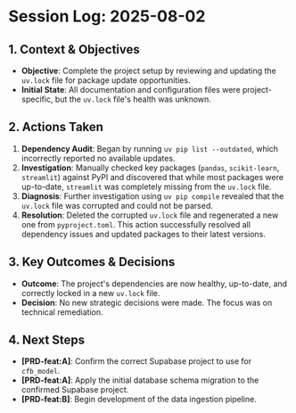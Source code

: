 # Session Log: 2025-08-02

## 1. Context & Objectives

- **Objective**: Complete the project setup by reviewing and updating the `uv.lock` file for package
  update opportunities.
- **Initial State**: All documentation and configuration files were project-specific, but the
  `uv.lock` file's health was unknown.

## 2. Actions Taken

1. **Dependency Audit**: Began by running `uv pip list --outdated`, which incorrectly reported no
  available updates.
2. **Investigation**: Manually checked key packages (`pandas`, `scikit-learn`, `streamlit`) against
  PyPI and discovered that while most packages were up-to-date, `streamlit` was completely missing
  from the `uv.lock` file.
3. **Diagnosis**: Further investigation using `uv pip compile` revealed that the `uv.lock` file was
  corrupted and could not be parsed.
4. **Resolution**: Deleted the corrupted `uv.lock` file and regenerated a new one from
  `pyproject.toml`. This action successfully resolved all dependency issues and updated packages to
  their latest versions.

## 3. Key Outcomes & Decisions

- **Outcome**: The project's dependencies are now healthy, up-to-date, and correctly locked in a
  new `uv.lock` file.
- **Decision**: No new strategic decisions were made. The focus was on technical remediation.

## 4. Next Steps

- **[PRD-feat:A]**: Confirm the correct Supabase project to use for `cfb_model`.
- **[PRD-feat:A]**: Apply the initial database schema migration to the confirmed Supabase project.
- **[PRD-feat:B]**: Begin development of the data ingestion pipeline.
